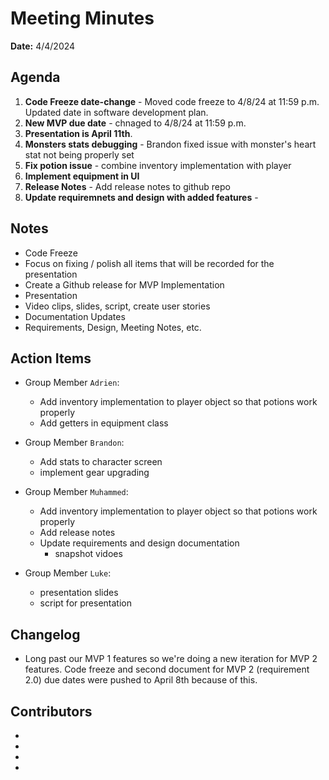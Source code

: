 # Meeting Minutes
**Date:** 4/4/2024

## Agenda
1. **Code Freeze date-change** - Moved code freeze to 4/8/24 at 11:59 p.m. Updated date in software development plan.
2. **New MVP due date** - chnaged to 4/8/24 at 11:59 p.m.
3. **Presentation is April 11th**.
4.  **Monsters stats debugging** - Brandon fixed issue with monster's heart stat not being properly set
5.  **Fix potion issue** - combine inventory implementation with player
6.  **Implement equipment in UI** 
7.  **Release Notes** - Add release notes to github repo
8.  **Update requiremnets and design with added features** - 

## Notes
- Code Freeze
- Focus on fixing / polish all items that will be recorded for the presentation
- Create a Github release for MVP Implementation
- Presentation
- Video clips, slides, script, create user stories
- Documentation Updates
- Requirements, Design, Meeting Notes, etc.

## Action Items
* Group Member `Adrien`:
	-  Add inventory implementation to player object so that potions work properly
	- Add getters in equipment class
* Group Member `Brandon`:
	- Add stats to character screen
	- implement gear upgrading

* Group Member `Muhammed`:
 	- Add inventory implementation to player object so that potions work properly
 	- Add release notes
 	- Update requirements and design documentation
    	- snapshot vidoes

* Group Member `Luke`:
	- presentation slides
	- script for presentation
	


## Changelog
*  Long past our MVP 1 features so we're doing a new iteration for MVP 2 features. Code freeze and second document for MVP 2 (requirement 2.0) due dates were pushed to April 8th because of this. 


## Contributors
*
*
*
*

